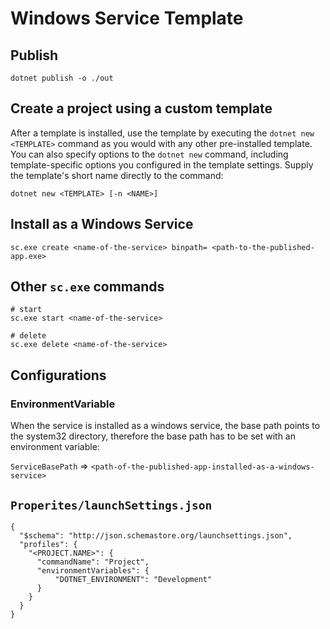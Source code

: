 # Windows Service Template

## Publish

```
dotnet publish -o ./out
```

## Create a project using a custom template
After a template is installed, use the template by executing the `dotnet new <TEMPLATE>` command as you would with any other pre-installed template. You can also specify options to the `dotnet new` command, including template-specific options you configured in the template settings. Supply the template's short name directly to the command:
```
dotnet new <TEMPLATE> [-n <NAME>]
```
## Install as a Windows Service
```
sc.exe create <name-of-the-service> binpath= <path-to-the-published-app.exe>
```

## Other `sc.exe` commands

```
# start
sc.exe start <name-of-the-service>

# delete
sc.exe delete <name-of-the-service>

```

## Configurations

### EnvironmentVariable
When the service is installed as a windows service, the base path points to the system32
directory, therefore the base path has to be set with an environment variable:

`ServiceBasePath` => `<path-of-the-published-app-installed-as-a-windows-service>`

## `Properites/launchSettings.json`
```
{
  "$schema": "http://json.schemastore.org/launchsettings.json",
  "profiles": {
    "<PROJECT.NAME>": {
      "commandName": "Project",
      "environmentVariables": {
          "DOTNET_ENVIRONMENT": "Development"
      }
    }
  }
}

```
